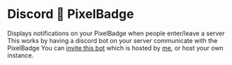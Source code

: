 # Discord 💌 PixelBadge

Displays notifications on your PixelBadge when people enter/leave a server
This works by having a discord bot on your server communicate with the PixelBadge
You can [invite this bot](https://discord.com/api/oauth2/authorize?client_id=931992288798847048&permissions=1024&scope=bot%20applications.commands) which is hosted by [me](https://github.com/Pixel-Therapy),
or host your own instance.
